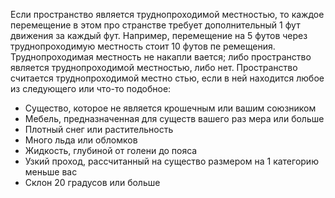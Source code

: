 Если пространство является труднопроходимой местностью, то каждое перемещение в этом про странстве требует дополнительный 1 фут движения за каждый фут. Например, перемещение на 5 футов через труднопроходимую местность стоит 10 футов пе ремещения. Труднопроходимая местность не накапли вается; либо пространство является труднопроходимой местностью, либо нет. 
Пространство считается труднопроходимой местно стью, если в ней находится любое из следующего или что-то подобное:
* Существо, которое не является крошечным или вашим союзником
* Мебель, предназначенная для существ вашего раз мера или больше
* Плотный снег или растительность
* Много льда или обломков
* Жидкость, глубиной от голени до пояса
* Узкий проход, рассчитанный на существо размером на 1 категорию меньше вас
* Склон 20 градусов или больше